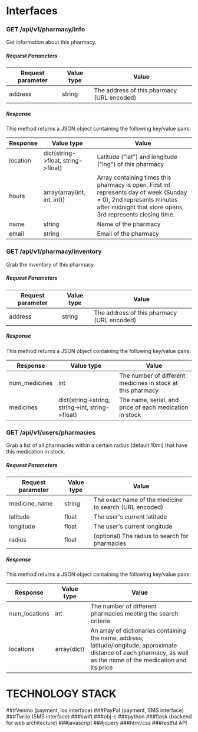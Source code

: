 # Interfaces

### GET /api/v1/pharmacy/info

Get information about this pharmacy.

##### Request Parameters

Request parameter | Value type | Value
---|---|---
address | string | The address of this pharmacy (URL encoded)

##### Response

This method returns a JSON object containing the following key/value pairs:

Response | Value type | Value
---|---|---
location | dict(string->float, string->float) | Latitude ("lat") and longitude ("lng") of this pharmacy
hours | array(array(int, int, int)) | Array containing times this pharmacy is open. First int represents day of week (Sunday = 0), 2nd represents minutes after midnight that store opens, 3rd represents closing time.
name | string | Name of the pharmacy
email | string | Email of the pharmacy

### GET /api/v1/pharmacy/inventory

Grab the inventory of this pharmacy.

##### Request Parameters

Request parameter | Value type | Value
---|---|---
address | string | The address of this pharmacy (URL encoded)

##### Response

This method returns a JSON object containing the following key/value pairs:

Response | Value type | Value
---|---|---
num_medicines | int | The number of different medicines in stock at this pharmacy
medicines | dict(string->string, string->int, string->float) | The name, serial, and price of each medication in stock

### GET /api/v1/users/pharmacies

Grab a list of all pharmacies within a certain radius (default 10mi) that have this medication in stock.

##### Request Parameters

Request parameter | Value type | Value
---|---|---
medicine_name | string | The exact name of the medicine to search (URL encoded)
latitude | float | The user's current latitude
longitude | float | The user's current longitude
radius | float | (optional) The radius to search for pharmacies

##### Response

This method returns a JSON object containing the following key/value pairs:

Response | Value type | Value
---|---|---
num_locations | int | The number of different pharmacies meeting the search criteria
locations | array(dict) | An array of dictionaries containing the name, address, latitude/longitude, approximate distance of each pharmacy, as well as the name of the medication and its price

# TECHNOLOGY STACK
###Venmo (payment, ios interface)
###PayPal (payment, SMS interface)
###Twilio (SMS interface)
###swift
###obj-c
###python
###flask (backend for web architecture)
###javascript
###jquery
###html/css
###restful API

